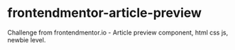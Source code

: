 # frontendmentor-article-preview
Challenge from frontendmentor.io - Article preview component, html css js, newbie level.
